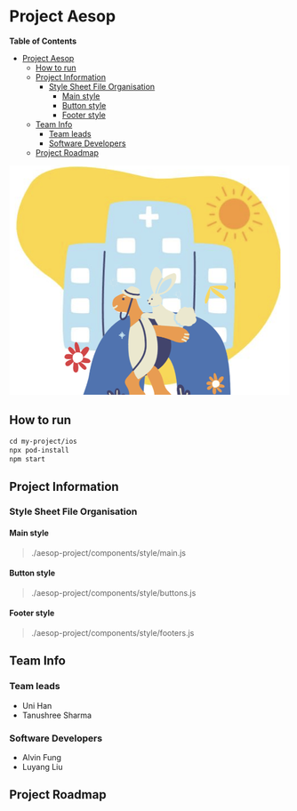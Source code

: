 # Project Aesop
<!-- markdown-toc start - Don't edit this section. Run M-x markdown-toc-refresh-toc -->
**Table of Contents**

- [Project Aesop](#project-aesop)
    - [How to run](#how-to-run)
    - [Project Information](#project-information)
        - [Style Sheet File Organisation](#style-sheet-file-organisation)
            - [Main style](#main-style)
            - [Button style](#button-style)
            - [Footer style](#footer-style)
    - [Team Info](#team-info)
        - [Team leads](#team-leads)
        - [Software Developers](#software-developers)
    - [Project Roadmap](#project-roadmap)

<!-- markdown-toc end -->

![logo](aesop-project/images/logo.png) 

## How to run
```
cd my-project/ios
npx pod-install
npm start
```

## Project Information

### Style Sheet File Organisation
#### Main style
> ./aesop-project/components/style/main.js

#### Button style
> ./aesop-project/components/style/buttons.js

#### Footer style
> ./aesop-project/components/style/footers.js

## Team Info

### Team leads
* Uni Han
* Tanushree Sharma
 
### Software Developers
* Alvin Fung
* Luyang Liu

## Project Roadmap
